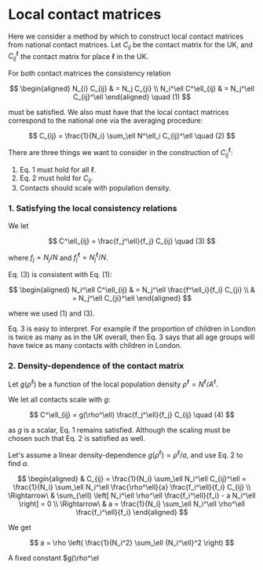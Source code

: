 # Local contact matrices

Here we consider a method by which to construct local contact matrices from national contact matrices. Let $C_{ij}$ be the contact matrix for the UK, and $C_{ij}^\ell$ the contact matrix for place $\ell$ in the UK.

For both contact matrices the consistency relation

$$
\begin{aligned}
N_{i} C_{ij} & = N_j C_{ji} \\
N_i^\ell C^\ell_{ij} & = N_j^\ell C_{ij}^\ell
\end{aligned} \quad (1)
$$

must be satisfied. We also must have that the local contact matrices correspond to the national one via the averaging procedure:

$$
C_{ij} = \frac{1}{N_i} \sum_\ell N^\ell_i C_{ij}^\ell \quad (2)
$$

There are three things we want to consider in the construction of $C_{ij}^\ell$:

1. Eq. 1 must hold for all $\ell$.
2. Eq. 2 must hold for $C_{ij}$.
3. Contacts should scale with population density.

### 1. Satisfying the local consistency relations

We let

$$
C^\ell_{ij} = \frac{f_j^\ell}{f_j} C_{ij} \quad (3)
$$

where $f_j = N_j / N$ and $f_j^\ell = N^\ell_j / N$.

Eq. (3) is consistent with Eq. (1):

$$
\begin{aligned}
N_i^\ell C^\ell_{ij} & = N_j^\ell \frac{f^\ell_i}{f_i} C_{ji} \\
& = N_j^\ell C_{ji}^\ell
\end{aligned}
$$

where we used (1) and (3).

Eq. 3 is easy to interpret. For example if the proportion of children in London is twice as many as in the UK overall, then Eq. 3 says that all age groups will have twice as many contacts with children in London.

### 2. Density-dependence of the contact matrix

Let $g(\rho^\ell)$ be a function of the local population density $\rho^\ell = N^\ell / A^\ell$.

We let all contacts scale with $g$:

$$
C^\ell_{ij} = g(\rho^\ell) \frac{f_j^\ell}{f_j} C_{ij} \quad (4)
$$

as $g$ is a scalar, Eq. 1 remains satisfied. Although the scaling must be chosen such that Eq. 2 is satisfied as well.

Let's assume a linear density-dependence $g(\rho^\ell) = \rho^\ell / a$, and use Eq. 2 to find $a$.

$$
\begin{aligned}
& C_{ij} = \frac{1}{N_i} \sum_\ell N_i^\ell C_{ij}^\ell  = \frac{1}{N_i} \sum_\ell N_i^\ell \frac{\rho^\ell}{a} \frac{f_i^\ell}{f_i} C_{ij} \\
\Rightarrow\ & \sum_{\ell} \left[ N_i^\ell \rho^\ell \frac{f_i^\ell}{f_i} - a N_i^\ell \right] = 0 \\
\Rightarrow\ & a = \frac{1}{N_i} \sum_\ell  N_i^\ell  \rho^\ell \frac{f_i^\ell}{f_i}
\end{aligned}
$$

We get

$$
a = \rho \left( \frac{1}{N_i^2} \sum_\ell {N_i^\ell}^2 \right)
$$

A fixed constant $g(\rho^\el
<!--stackedit_data:
eyJoaXN0b3J5IjpbMjA2MDMxODc4Nyw5MTQ5NDEyLC0yMTI2Mj
UwNTMsLTIwNTk4NjM1MzYsNzI5MzMzMDQ3XX0=
-->